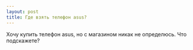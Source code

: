 ```yaml
---
layout: post 
title: Где взять телефон asus? 
--- 
```

Хочу купить телефон asus, но с магазином никак не определюсь. Что подскажете?